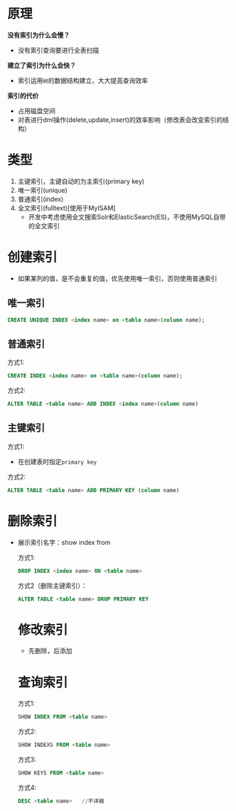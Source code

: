 # 原理

**没有索引为什么会慢？**

- 没有索引查询要进行全表扫描

**建立了索引为什么会快？**

- 索引运用`树`的数据结构建立，大大提高查询效率

**索引的代价**

- 占用磁盘空间
- 对表进行dml操作(delete,update,insert)的效率影响（修改表会改变索引的结构）



# 类型

1. 主键索引，主键自动的为主索引(primary key)
2. 唯一索引(unique)
3. 普通索引(index)
4. 全文索引(fulltext)[使用于MyISAM]
   - 开发中考虑使用全文搜索Solr和ElasticSearch(ES)，不使用MySQL自带的全文索引



# 创建索引

- 如果某列的值，是不会重复的值，优先使用唯一索引，否则使用普通索引

## 唯一索引

```sql
CREATE UNIQUE INDEX <index name> on <table name>(column name);
```



## 普通索引

方式1:

```sql
CREATE INDEX <index name> on <table name>(column name);
```



方式2:

```sql
ALTER TABLE <table name> ADD INDEX <index name>(column name)
```



## 主键索引

方式1:

- 在创建表时指定`primary key`



方式2:

```sql
ALTER TABLE <table name> ADD PRIMARY KEY (column name)
```



# 删除索引

- 展示索引名字：show index from <table name>



方式1:

```sql
DROP INDEX <index name> ON <table name>
```



方式2（删除主键索引）：

```sql
ALTER TABLE <table name> DROP PRIMARY KEY
```



# 修改索引

- 先删除，后添加



# 查询索引

方式1:

```sql
SHOW INDEX FROM <table name>
```

方式2:

```sql
SHOW INDEXS FROM <table name>
```



方式3:

```sql
SHOW KEYS FROM <table name>
```



方式4:

```sql
DESC <table name>	//不详细
```

